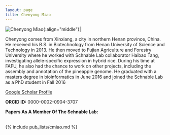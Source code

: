 ```yaml
---
layout: page
title: Chenyong Miao
---
```


![Chenyong Miao](/images/People_Images/Miao_Small.jpg){:align="middle"}|

Chenyong comes from Xinxiang, a city in northern Henan province, China. He received his B.S. in Biotechnology from Henan University of Science and Technology in 2013. He then moved to Fujian Agriculture and Forestry University where he worked with Schnable Lab collaborator Haibao Tang, investigating allele-specific expression in hybrid rice. During his time at FAFU, he also had the chance to work on other projects, including the assembly and annotation of the pineapple genome. He graduated with a masters degree in bioinformatics in June 2016 and joined the Schnable Lab as a PhD student in Fall 2016

[Google Scholar Profile](https://scholar.google.com/citations?user=IQOpemkAAAAJ )

**ORCID ID:** 0000-0002-0904-3707

**Papers As A Member Of The Schnable Lab:**<br><br>

{% include pub_lists/cmiao.md %}
